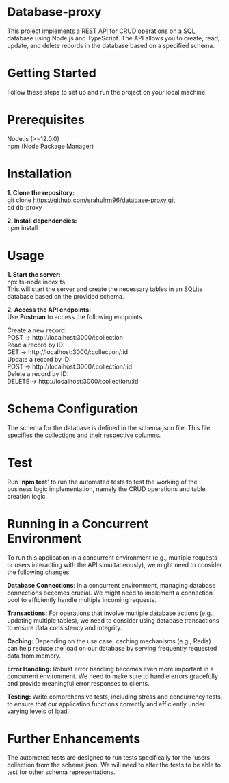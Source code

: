 # Database-proxy
This project implements a REST API for CRUD operations on a SQL database using Node.js and TypeScript. The API allows you to create, read, update, and delete records in the database based on a specified schema.

# Getting Started
Follow these steps to set up and run the project on your local machine.

# Prerequisites
Node.js (>=12.0.0) <br>
npm (Node Package Manager)

# Installation
**1. Clone the repository:** <br>
git clone https://github.com/srahulrm96/database-proxy.git <br>
cd db-proxy

**2. Install dependencies:** <br>
npm install

# Usage
**1. Start the server:** <br>
npx ts-node index.ts <br>
This will start the server and create the necessary tables in an SQLite database based on the provided schema. <br>

**2. Access the API endpoints:**<br>
Use **Postman** to access the following endpoints<br>

Create a new record:<br>
POST -> http://localhost:3000/:collection<br>
Read a record by ID:<br>
GET -> http://localhost:3000/:collection/:id<br>
Update a record by ID:<br>
POST -> http://localhost:3000/:collection/:id<br>
Delete a record by ID:<br>
DELETE -> http://localhost:3000/:collection/:id<br>

# Schema Configuration
The schema for the database is defined in the schema.json file. This file specifies the collections and their respective columns.

# Test
Run '**npm test**' to run the automated tests to test the working of the business logic implementation, namely the CRUD operations and table creation logic.

# Running in a Concurrent Environment
To run this application in a concurrent environment (e.g., multiple requests or users interacting with the API simultaneously), we might need to consider the following changes:

**Database Connections**: In a concurrent environment, managing database connections becomes crucial. We might need to implement a connection pool to efficiently handle multiple incoming requests.

**Transactions:** For operations that involve multiple database actions (e.g., updating multiple tables), we need to consider using database transactions to ensure data consistency and integrity.

**Caching:** Depending on the use case, caching mechanisms (e.g., Redis) can help reduce the load on our database by serving frequently requested data from memory.

**Error Handling:** Robust error handling becomes even more important in a concurrent environment. We need to make sure to handle errors gracefully and provide meaningful error responses to clients.

**Testing:** Write comprehensive tests, including stress and concurrency tests, to ensure that our application functions correctly and efficiently under varying levels of load.

# Further Enhancements
The automated tests are designed to run tests specifically for the 'users' collection from the schema.json. We will need to alter the tests to be able to test for other schema representations.
